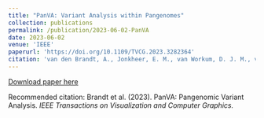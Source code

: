 ```yaml
---
title: "PanVA: Variant Analysis within Pangenomes"
collection: publications
permalink: /publication/2023-06-02-PanVA
date: 2023-06-02
venue: 'IEEE'
paperurl: 'https://doi.org/10.1109/TVCG.2023.3282364'
citation: 'van den Brandt, A., Jonkheer, E. M., van Workum, D. J. M., van de Wetering, H., Smit, S., & Vilanova, A. (2023). PanVA: Pangenomic Variant Analysis. <i>IEEE Transactions on Visualization and Computer Graphics.</i>'
---
```

[Download paper here](https://doi.org/10.1109/TVCG.2023.3282364)

Recommended citation: Brandt et al. (2023). PanVA: Pangenomic Variant Analysis. <i>IEEE Transactions on Visualization and Computer Graphics.</i>
